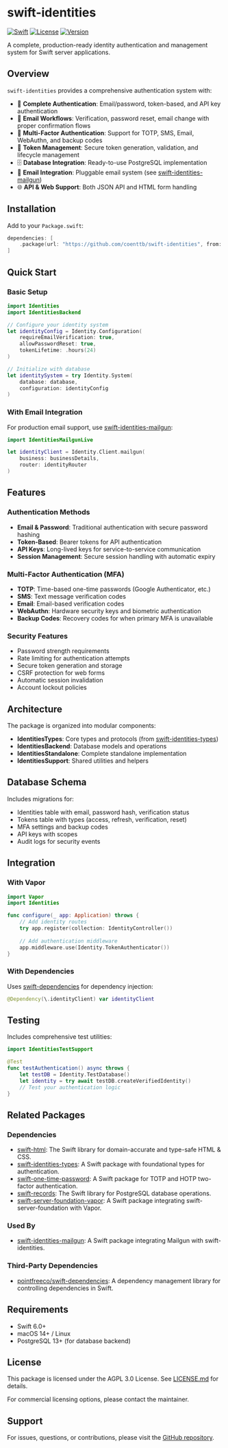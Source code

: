 # swift-identities

[![Swift](https://img.shields.io/badge/Swift-6.0-orange.svg)](https://swift.org)
[![License](https://img.shields.io/badge/License-AGPL%203.0-blue.svg)](LICENSE.md)
[![Version](https://img.shields.io/badge/version-0.1.0-green.svg)](https://github.com/coenttb/swift-identities/releases)

A complete, production-ready identity authentication and management system for Swift server applications.

## Overview

`swift-identities` provides a comprehensive authentication system with:

- 🔐 **Complete Authentication**: Email/password, token-based, and API key authentication
- 📧 **Email Workflows**: Verification, password reset, email change with proper confirmation flows
- 🔑 **Multi-Factor Authentication**: Support for TOTP, SMS, Email, WebAuthn, and backup codes
- 🎫 **Token Management**: Secure token generation, validation, and lifecycle management
- 🗄️ **Database Integration**: Ready-to-use PostgreSQL implementation
- 📨 **Email Integration**: Pluggable email system (see [swift-identities-mailgun](https://github.com/coenttb/swift-identities-mailgun))
- 🌐 **API & Web Support**: Both JSON API and HTML form handling

## Installation

Add to your `Package.swift`:

```swift
dependencies: [
    .package(url: "https://github.com/coenttb/swift-identities", from: "0.1.0")
]
```

## Quick Start

### Basic Setup

```swift
import Identities
import IdentitiesBackend

// Configure your identity system
let identityConfig = Identity.Configuration(
    requireEmailVerification: true,
    allowPasswordReset: true,
    tokenLifetime: .hours(24)
)

// Initialize with database
let identitySystem = try Identity.System(
    database: database,
    configuration: identityConfig
)
```

### With Email Integration

For production email support, use [swift-identities-mailgun](https://github.com/coenttb/swift-identities-mailgun):

```swift
import IdentitiesMailgunLive

let identityClient = Identity.Client.mailgun(
    business: businessDetails,
    router: identityRouter
)
```

## Features

### Authentication Methods

- **Email & Password**: Traditional authentication with secure password hashing
- **Token-Based**: Bearer tokens for API authentication
- **API Keys**: Long-lived keys for service-to-service communication
- **Session Management**: Secure session handling with automatic expiry

### Multi-Factor Authentication (MFA)

- **TOTP**: Time-based one-time passwords (Google Authenticator, etc.)
- **SMS**: Text message verification codes
- **Email**: Email-based verification codes
- **WebAuthn**: Hardware security keys and biometric authentication
- **Backup Codes**: Recovery codes for when primary MFA is unavailable

### Security Features

- Password strength requirements
- Rate limiting for authentication attempts
- Secure token generation and storage
- CSRF protection for web forms
- Automatic session invalidation
- Account lockout policies

## Architecture

The package is organized into modular components:

- **IdentitiesTypes**: Core types and protocols (from [swift-identities-types](https://github.com/coenttb/swift-identities-types))
- **IdentitiesBackend**: Database models and operations
- **IdentitiesStandalone**: Complete standalone implementation
- **IdentitiesSupport**: Shared utilities and helpers

## Database Schema

Includes migrations for:
- Identities table with email, password hash, verification status
- Tokens table with types (access, refresh, verification, reset)
- MFA settings and backup codes
- API keys with scopes
- Audit logs for security events

## Integration

### With Vapor

```swift
import Vapor
import Identities

func configure(_ app: Application) throws {
    // Add identity routes
    try app.register(collection: IdentityController())
    
    // Add authentication middleware
    app.middleware.use(Identity.TokenAuthenticator())
}
```

### With Dependencies

Uses [swift-dependencies](https://github.com/pointfreeco/swift-dependencies) for dependency injection:

```swift
@Dependency(\.identityClient) var identityClient
```

## Testing

Includes comprehensive test utilities:

```swift
import IdentitiesTestSupport

@Test
func testAuthentication() async throws {
    let testDB = Identity.TestDatabase()
    let identity = try await testDB.createVerifiedIdentity()
    // Test your authentication logic
}
```

## Related Packages

### Dependencies

- [swift-html](https://github.com/coenttb/swift-html): The Swift library for domain-accurate and type-safe HTML & CSS.
- [swift-identities-types](https://github.com/coenttb/swift-identities-types): A Swift package with foundational types for authentication.
- [swift-one-time-password](https://github.com/coenttb/swift-one-time-password): A Swift package for TOTP and HOTP two-factor authentication.
- [swift-records](https://github.com/coenttb/swift-records): The Swift library for PostgreSQL database operations.
- [swift-server-foundation-vapor](https://github.com/coenttb/swift-server-foundation-vapor): A Swift package integrating swift-server-foundation with Vapor.

### Used By

- [swift-identities-mailgun](https://github.com/coenttb/swift-identities-mailgun): A Swift package integrating Mailgun with swift-identities.

### Third-Party Dependencies

- [pointfreeco/swift-dependencies](https://github.com/pointfreeco/swift-dependencies): A dependency management library for controlling dependencies in Swift.

## Requirements

- Swift 6.0+
- macOS 14+ / Linux
- PostgreSQL 13+ (for database backend)

## License

This package is licensed under the AGPL 3.0 License. See [LICENSE.md](LICENSE.md) for details.

For commercial licensing options, please contact the maintainer.

## Support

For issues, questions, or contributions, please visit the [GitHub repository](https://github.com/coenttb/swift-identities).